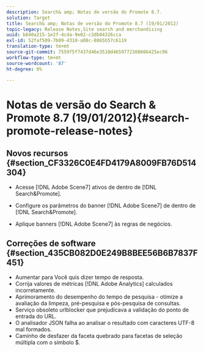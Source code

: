 ```yaml
---
description: Search& amp; Notas de versão do Promote 8.7.
solution: Target
title: Search& amp; Notas de versão do Promote 8.7 (19/01/2012)
topic-legacy: Release Notes,Site search and merchandising
uuid: b640a215-1e2f-4cda-9e02-c3db04326cca
exl-id: 52faf509-7b09-4310-a08c-8865b57c6119
translation-type: tm+mt
source-git-commit: 7559f5f7437d46e3510d4659772308666425ec96
workflow-type: tm+mt
source-wordcount: '87'
ht-degree: 0%

---
```


# Notas de versão do Search &amp; Promote 8.7 (19/01/2012){#search-promote-release-notes}

## Novos recursos {#section_CF3326C0E4FD4179A8009FB76D514304}

* Acesse [!DNL Adobe Scene7] ativos de dentro de [!DNL Search&Promote].
* Configure os parâmetros do banner [!DNL Adobe Scene7] de dentro de [!DNL Search&Promote].

* Aplique banners [!DNL Adobe Scene7] às regras de negócios.

## Correções de software {#section_435CB082D0E249B8BEE56B6B7837F451}

* Aumentar para Você quis dizer tempo de resposta.
* Corrija valores de métricas [!DNL Adobe Analytics] calculados incorretamente.
* Aprimoramento do desempenho do tempo de pesquisa - otimize a avaliação da limpeza, pré-pesquisa e pós-pesquisa de consultas.
* Serviço obsoleto urlblocker que prejudicava a validação do ponto de entrada do URL.
* O analisador JSON falha ao analisar o resultado com caracteres UTF-8 mal formados.
* Caminho de desfazer da faceta quebrado para facetas de seleção múltipla com o símbolo $.
